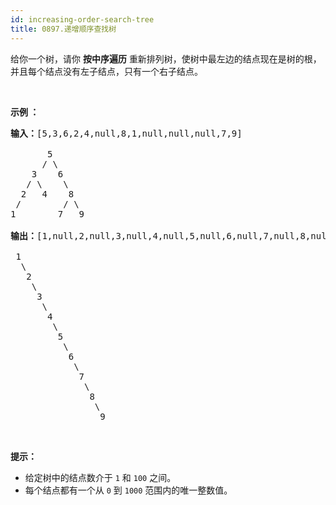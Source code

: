 ```yaml
---
id: increasing-order-search-tree
title: 0897.递增顺序查找树
---
```

给你一个树，请你 **按中序遍历** 重新排列树，使树中最左边的结点现在是树的根，并且每个结点没有左子结点，只有一个右子结点。

 

**示例 ：**


<pre><strong>输入：</strong>[5,3,6,2,4,null,8,1,null,null,null,7,9]<br/><br/>       5<br/>      / \<br/>    3    6<br/>   / \    \<br/>  2   4    8<br/> /        / \ <br/>1        7   9<br/><br/><strong>输出：</strong>[1,null,2,null,3,null,4,null,5,null,6,null,7,null,8,null,9]<br/><br/> 1<br/>  \<br/>   2<br/>    \<br/>     3<br/>      \<br/>       4<br/>        \<br/>         5<br/>          \<br/>           6<br/>            \<br/>             7<br/>              \<br/>               8<br/>                \<br/>                 9  </pre>

 

**提示：**

- 给定树中的结点数介于 <code>1</code> 和 <code>100</code> 之间。
- 每个结点都有一个从 <code>0</code> 到 <code>1000</code> 范围内的唯一整数值。